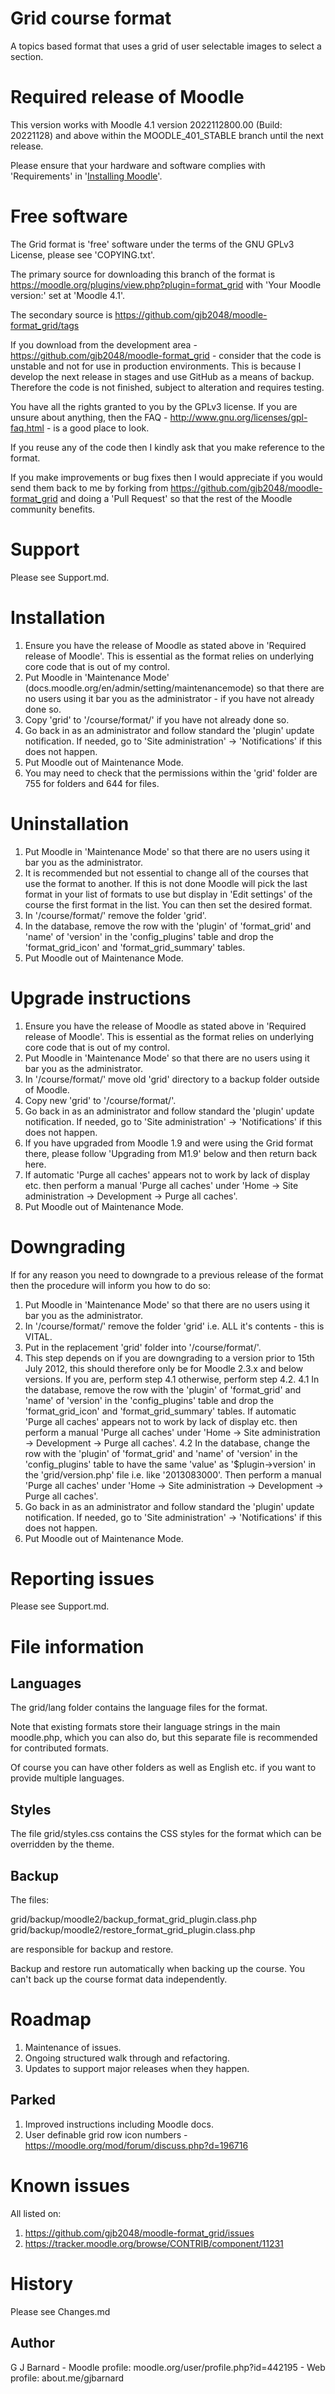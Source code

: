 Grid course format
============================
A topics based format that uses a grid of user selectable images to select a section.

Required release  of Moodle
==========================
This version works with Moodle 4.1 version 2022112800.00 (Build: 20221128) and above within the MOODLE_401_STABLE branch until the
next release.

Please ensure that your hardware and software complies with 'Requirements' in '[Installing Moodle](https://docs.moodle.org/401/en/Installing_Moodle)'.

Free software
=============
The Grid format is 'free' software under the terms of the GNU GPLv3 License, please see 'COPYING.txt'.

The primary source for downloading this branch of the format is https://moodle.org/plugins/view.php?plugin=format_grid
with 'Your Moodle version:' set at 'Moodle 4.1'.

The secondary source is https://github.com/gjb2048/moodle-format_grid/tags

If you download from the development area - https://github.com/gjb2048/moodle-format_grid - consider that the code is unstable and
not for use in production environments.  This is because I develop the next release in stages and use GitHub as a means of backup.
Therefore the code is not finished, subject to alteration and requires testing.

You have all the rights granted to you by the GPLv3 license.  If you are unsure about anything, then the
FAQ - http://www.gnu.org/licenses/gpl-faq.html - is a good place to look.

If you reuse any of the code then I kindly ask that you make reference to the format.

If you make improvements or bug fixes then I would appreciate if you would send them back to me by forking from
https://github.com/gjb2048/moodle-format_grid and doing a 'Pull Request' so that the rest of the Moodle community benefits.

Support
=======
Please see Support.md.

Installation
============
1. Ensure you have the release of Moodle as stated above in 'Required release of Moodle'.  This is essential as the
   format relies on underlying core code that is out of my control.
2. Put Moodle in 'Maintenance Mode' (docs.moodle.org/en/admin/setting/maintenancemode) so that there are no
   users using it bar you as the administrator - if you have not already done so.
3. Copy 'grid' to '/course/format/' if you have not already done so.
4. Go back in as an administrator and follow standard the 'plugin' update notification.  If needed, go to
   'Site administration' -> 'Notifications' if this does not happen.
5. Put Moodle out of Maintenance Mode.
6. You may need to check that the permissions within the 'grid' folder are 755 for folders and 644 for files.

Uninstallation
==============
1. Put Moodle in 'Maintenance Mode' so that there are no users using it bar you as the administrator.
2. It is recommended but not essential to change all of the courses that use the format to another.  If this is
   not done Moodle will pick the last format in your list of formats to use but display in 'Edit settings' of the
   course the first format in the list.  You can then set the desired format.
3. In '/course/format/' remove the folder 'grid'.
4. In the database, remove the row with the 'plugin' of 'format_grid' and 'name' of 'version' in the 'config_plugins' table
   and drop the 'format_grid_icon' and 'format_grid_summary' tables.
5. Put Moodle out of Maintenance Mode.

Upgrade instructions
====================
1. Ensure you have the release of Moodle as stated above in 'Required release of Moodle'.  This is essential as the
   format relies on underlying core code that is out of my control.
2. Put Moodle in 'Maintenance Mode' so that there are no users using it bar you as the administrator.
3. In '/course/format/' move old 'grid' directory to a backup folder outside of Moodle.
4. Copy new 'grid' to '/course/format/'.
5. Go back in as an administrator and follow standard the 'plugin' update notification.  If needed, go to
   'Site administration' -> 'Notifications' if this does not happen.
6. If you have upgraded from Moodle 1.9 and were using the Grid format there, please follow 'Upgrading from M1.9' below
   and then return back here.
7. If automatic 'Purge all caches' appears not to work by lack of display etc. then perform a manual 'Purge all caches'
   under 'Home -> Site administration -> Development -> Purge all caches'.
8. Put Moodle out of Maintenance Mode.

Downgrading
===========
If for any reason you need to downgrade to a previous release of the format then the procedure will inform you how to
do so:

1.  Put Moodle in 'Maintenance Mode' so that there are no users using it bar you as the administrator.
2.  In '/course/format/' remove the folder 'grid' i.e. ALL it's contents - this is VITAL.
3.  Put in the replacement 'grid' folder into '/course/format/'.
4.  This step depends on if you are downgrading to a version prior to 15th July 2012, this should therefore only be for
    Moodle 2.3.x and below versions.  If you are, perform step 4.1 otherwise, perform step 4.2.
4.1 In the database, remove the row with the 'plugin' of 'format_grid' and 'name' of 'version' in the 'config_plugins' table
    and drop the 'format_grid_icon' and 'format_grid_summary' tables.  If automatic 'Purge all caches' appears not to work by
    lack of display etc. then perform a manual 'Purge all caches' under 'Home -> Site administration -> Development ->
    Purge all caches'.
4.2 In the database, change the row with the 'plugin' of 'format_grid' and 'name' of 'version' in the 'config_plugins' table
    to have the same 'value' as '$plugin->version' in the 'grid/version.php' file i.e. like '2013083000'.  Then perform a manual
    'Purge all caches' under 'Home -> Site administration -> Development -> Purge all caches'.
5.  Go back in as an administrator and follow standard the 'plugin' update notification.  If needed, go to
    'Site administration' -> 'Notifications' if this does not happen.
6.  Put Moodle out of Maintenance Mode.

Reporting issues
================
Please see Support.md.

File information
================

Languages
---------
The grid/lang folder contains the language files for the format.

Note that existing formats store their language strings in the main moodle.php, which you can also do, but this separate file is
recommended for contributed formats.

Of course you can have other folders as well as English etc. if you want to provide multiple languages.

Styles
------
The file grid/styles.css contains the CSS styles for the format which can be overridden by the theme.

Backup
------
The files:

grid/backup/moodle2/backup_format_grid_plugin.class.php
grid/backup/moodle2/restore_format_grid_plugin.class.php

are responsible for backup and restore.

Backup and restore run automatically when backing up the course.
You can't back up the course format data independently.

Roadmap
=============
1. Maintenance of issues.
2. Ongoing structured walk through and refactoring.
3. Updates to support major releases when they happen.

Parked
------
1. Improved instructions including Moodle docs.
2. User definable grid row icon numbers - https://moodle.org/mod/forum/discuss.php?d=196716

Known issues
=============
All listed on:
1. https://github.com/gjb2048/moodle-format_grid/issues
2. https://tracker.moodle.org/browse/CONTRIB/component/11231

History
=============
Please see Changes.md

Author
------
G J Barnard - Moodle profile: moodle.org/user/profile.php?id=442195 - Web profile: about.me/gjbarnard